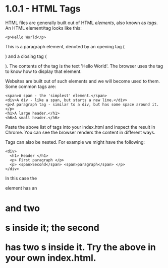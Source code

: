 # 1.0.1 - HTML Tags

HTML files are generally built out of HTML *elements*, also known as *tags*. An HTML element/tag looks like this:

    <p>Hello World</p>

This is a paragraph element, denoted by an opening tag (<p>) and a closing tag (</p>). The contents of the tag is the text 'Hello World'. The browser uses the tag to know how to display that element. 

Websites are built out of such elements and we will become used to them. Some common tags are:

    <span>A span - the 'simplest' element.</span>
    <div>A div - like a span, but starts a new line.</div>
    <p>A paragraph tag - similar to a div, but has some space around it.</p>
    <h1>A large header.</h1>
    <h6>A small header.</h6>

Paste the above list of tags into your index.html and inspect the result in Chrome. You can see the browser renders the content in different ways. 

Tags can also be nested. For example we might have the following:

    <div>
      <h1> Header </h1>
      <p> First paragraph </p>
      <p> <span>Second</span> <span>paragraph</span> </p>
    </div>

In this case the <div> element has an <h1> and two <p>s inside it; the second <p> has two <span>s inside it. Try the above in your own index.html.